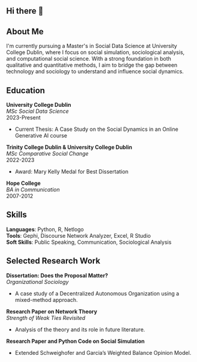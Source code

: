 ## Hi there 👋

## About Me
I'm currently pursuing a Master's in Social Data Science at University College Dublin, where I focus on social simulation, sociological analysis, and computational social science. With a strong foundation in both qualitative and quantitative methods, I aim to bridge the gap between technology and sociology to understand and influence social dynamics.

## Education
**University College Dublin**  
*MSc Social Data Science*  
2023-Present  
- Current Thesis: A Case Study on the Social Dynamics in an Online Generative AI course

**Trinity College Dublin & University College Dublin**  
*MSc Comparative Social Change*  
2022-2023  
- Award: Mary Kelly Medal for Best Dissertation

**Hope College**  
*BA in Communication*  
2007-2012

## Skills
**Languages**: Python, R, Netlogo  
**Tools**: Gephi, Discourse Network Analyzer, Excel, R Studio  
**Soft Skills**: Public Speaking, Communication, Sociological Analysis  

## Selected Research Work
**Dissertation: Does the Proposal Matter?**  
*Organizational Sociology*  
- A case study of a Decentralized Autonomous Organization using a mixed-method approach.

**Research Paper on Network Theory**  
*Strength of Weak Ties Revisited*  
- Analysis of the theory and its role in future literature.

**Research Paper and Python Code on Social Simulation**  
- Extended Schweighofer and Garcia’s Weighted Balance Opinion Model.


<!--
**zach-porter/zach-porter** is a ✨ _special_ ✨ repository because its `README.md` (this file) appears on your GitHub profile.

Here are some ideas to get you started:

- 🔭 I’m currently working on ...
- 🌱 I’m currently learning ...
- 👯 I’m looking to collaborate on ...
- 🤔 I’m looking for help with ...
- 💬 Ask me about ...
- 📫 How to reach me: ...
- 😄 Pronouns: ...
- ⚡ Fun fact: ...
-->
